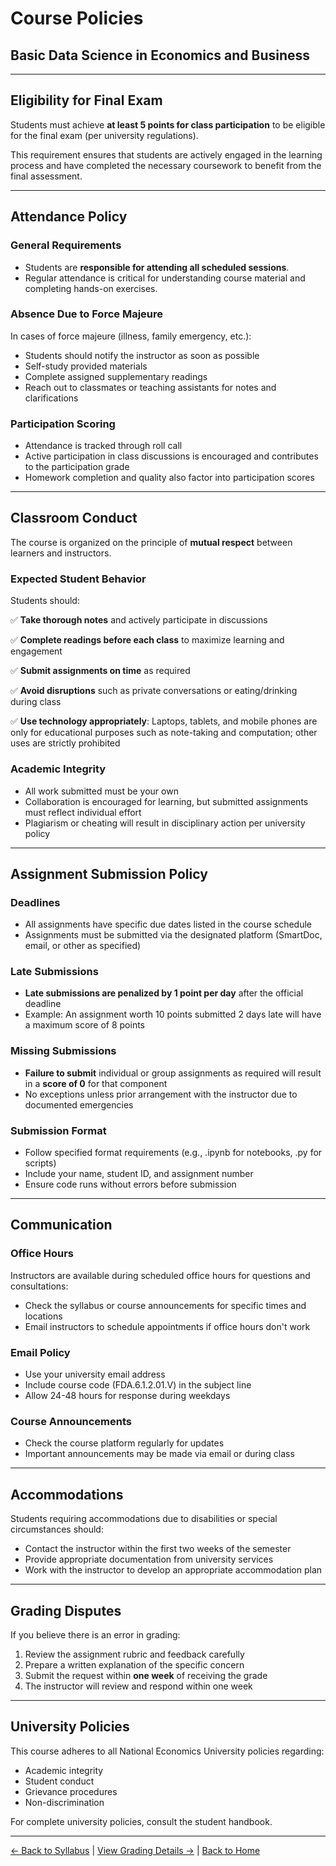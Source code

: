 # Course Policies

## Basic Data Science in Economics and Business

---

## Eligibility for Final Exam

Students must achieve **at least 5 points for class participation** to be eligible for the final exam (per university regulations).

This requirement ensures that students are actively engaged in the learning process and have completed the necessary coursework to benefit from the final assessment.

---

## Attendance Policy

### General Requirements
- Students are **responsible for attending all scheduled sessions**.
- Regular attendance is critical for understanding course material and completing hands-on exercises.

### Absence Due to Force Majeure
In cases of force majeure (illness, family emergency, etc.):
- Students should notify the instructor as soon as possible
- Self-study provided materials
- Complete assigned supplementary readings
- Reach out to classmates or teaching assistants for notes and clarifications

### Participation Scoring
- Attendance is tracked through roll call
- Active participation in class discussions is encouraged and contributes to the participation grade
- Homework completion and quality also factor into participation scores

---

## Classroom Conduct

The course is organized on the principle of **mutual respect** between learners and instructors.

### Expected Student Behavior

Students should:

✅ **Take thorough notes** and actively participate in discussions

✅ **Complete readings before each class** to maximize learning and engagement

✅ **Submit assignments on time** as required

✅ **Avoid disruptions** such as private conversations or eating/drinking during class

✅ **Use technology appropriately**: Laptops, tablets, and mobile phones are only for educational purposes such as note-taking and computation; other uses are strictly prohibited

### Academic Integrity

- All work submitted must be your own
- Collaboration is encouraged for learning, but submitted assignments must reflect individual effort
- Plagiarism or cheating will result in disciplinary action per university policy

---

## Assignment Submission Policy

### Deadlines
- All assignments have specific due dates listed in the course schedule
- Assignments must be submitted via the designated platform (SmartDoc, email, or other as specified)

### Late Submissions
- **Late submissions are penalized by 1 point per day** after the official deadline
- Example: An assignment worth 10 points submitted 2 days late will have a maximum score of 8 points

### Missing Submissions
- **Failure to submit** individual or group assignments as required will result in a **score of 0** for that component
- No exceptions unless prior arrangement with the instructor due to documented emergencies

### Submission Format
- Follow specified format requirements (e.g., .ipynb for notebooks, .py for scripts)
- Include your name, student ID, and assignment number
- Ensure code runs without errors before submission

---

## Communication

### Office Hours
Instructors are available during scheduled office hours for questions and consultations:
- Check the syllabus or course announcements for specific times and locations
- Email instructors to schedule appointments if office hours don't work

### Email Policy
- Use your university email address
- Include course code (FDA.6.1.2.01.V) in the subject line
- Allow 24-48 hours for response during weekdays

### Course Announcements
- Check the course platform regularly for updates
- Important announcements may be made via email or during class

---

## Accommodations

Students requiring accommodations due to disabilities or special circumstances should:
- Contact the instructor within the first two weeks of the semester
- Provide appropriate documentation from university services
- Work with the instructor to develop an appropriate accommodation plan

---

## Grading Disputes

If you believe there is an error in grading:
1. Review the assignment rubric and feedback carefully
2. Prepare a written explanation of the specific concern
3. Submit the request within **one week** of receiving the grade
4. The instructor will review and respond within one week

---

## University Policies

This course adheres to all National Economics University policies regarding:
- Academic integrity
- Student conduct
- Grievance procedures
- Non-discrimination

For complete university policies, consult the student handbook.

---

[← Back to Syllabus](syllabus.html) | [View Grading Details →](grading.html) | [Back to Home](index.html)

